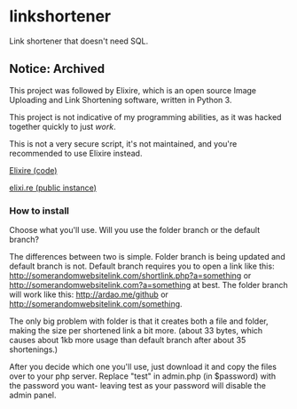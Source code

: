 # linkshortener
Link shortener that doesn't need SQL.

## Notice: Archived

This project was followed by Elixire, which is an open source Image Uploading and Link Shortening software, written in Python 3. 

This project is not indicative of my programming abilities, as it was hacked together quickly to just *work*.

This is not a very secure script, it's not maintained, and you're recommended to use Elixire instead.

[Elixire (code)](https://gitlab.com/elixire/elixire)

[elixi.re (public instance)](https://elixi.re)

### How to install
Choose what you'll use. Will you use the folder branch or the default branch?

The differences between two is simple. Folder branch is being updated and default branch is not. Default branch requires you to open a link like this: http://somerandomwebsitelink.com/shortlink.php?a=something or http://somerandomwebsitelink.com?a=something at best. The folder branch will work like this: http://ardao.me/github or http://somerandomwebsitelink.com/something.

The only big problem with folder is that it creates both a file and folder, making the size per shortened link a bit more. (about 33 bytes, which causes about 1kb more usage than default branch after about 35 shortenings.)

After you decide which one you'll use, just download it and copy the files over to your php server. Replace "test" in admin.php (in $password) with the password you want- leaving test as your password will disable the admin panel.

